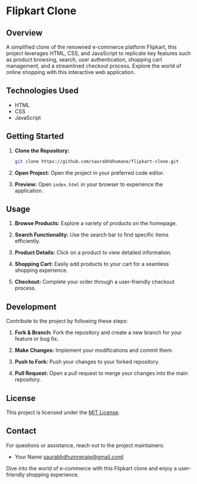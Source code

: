 # Flipkart Clone

## Overview
A simplified clone of the renowned e-commerce platform Flipkart, this project leverages HTML, CSS, and JavaScript to replicate key features such as product browsing, search, user authentication, shopping cart management, and a streamlined checkout process. Explore the world of online shopping with this interactive web application.

## Technologies Used
- HTML
- CSS
- JavaScript

## Getting Started
1. **Clone the Repository:**
   ```bash
   git clone https://github.com/saurabhdhumane/flipkart-clone.git
   ```

2. **Open Project:**
   Open the project in your preferred code editor.

3. **Preview:**
   Open `index.html` in your browser to experience the application.

## Usage
1. **Browse Products:**
   Explore a variety of products on the homepage.
   
2. **Search Functionality:**
   Use the search bar to find specific items efficiently.
   
3. **Product Details:**
   Click on a product to view detailed information.

4. **Shopping Cart:**
   Easily add products to your cart for a seamless shopping experience.
   
5. **Checkout:**
   Complete your order through a user-friendly checkout process.

## Development
Contribute to the project by following these steps:

1. **Fork & Branch:**
   Fork the repository and create a new branch for your feature or bug fix.
   
2. **Make Changes:**
   Implement your modifications and commit them.
   
3. **Push to Fork:**
   Push your changes to your forked repository.
   
4. **Pull Request:**
   Open a pull request to merge your changes into the main repository.

## License
This project is licensed under the [MIT License](LICENSE).

## Contact
For questions or assistance, reach out to the project maintainers:
- Your Name <saurabhdhumneraje@gmail.coml>

Dive into the world of e-commerce with this Flipkart clone and enjoy a user-friendly shopping experience.

